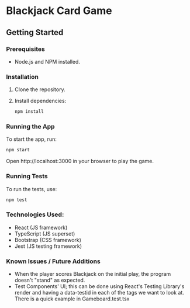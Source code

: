 # Blackjack Card Game

## Getting Started

### Prerequisites

- Node.js and NPM installed.

### Installation

1. Clone the repository.
2. Install dependencies:

    ```bash
    npm install
    ```
### Running the App

To start the app, run:

   ```bash
   npm start
   ```

Open http://localhost:3000 in your browser to play the game.

### Running Tests

To run the tests, use:

   ```bash
   npm test
   ```

### Technologies Used:

- React (JS framework)
- TypeScript (JS superset)
- Bootstrap (CSS framework)
- Jest (JS testing framework)

### Known Issues / Future Additions

- When the player scores Blackjack on the initial play, the program doesn't "stand" as expected.
- Test Components' UI; this can be done using React's Testing Library's render and having a data-testid in each of the tags we want to look at. There is a quick example in Gameboard.test.tsx